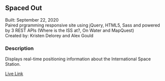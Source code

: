 ## Spaced Out

Built: September 22, 2020\
Paired prgramming responsive site using jQuery, HTML5, Sass and powered by 3 REST APIs (Where is the ISS at?, On Water and MapQuest)\
Created by: Kristen Delorey and Alex Gould

### Description
Displays real-time positioning information about the International Space Station.

<a href="https://kdlry.github.io/spacedOut/">Live Link</a>
